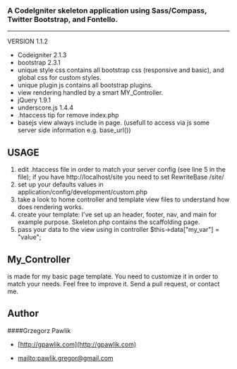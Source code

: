 ### A CodeIgniter skeleton application using Sass/Compass, Twitter Bootstrap, and Fontello.
---------------------------------------------------

VERSION 1.1.2

* Codeigniter 2.1.3
* bootstrap 2.3.1
* unique style css contains all bootstrap css (responsive and basic), and global css for custom styles.
* unique plugin js contains all bootstrap plugins.
* view rendering handled by a smart MY_Controller.
* jQuery 1.9.1
* underscore.js 1.4.4
* .htaccess tip for remove index.php
* basejs view always include in page. (usefull to access via js some server side information e.g. base_url())

USAGE
-------------------
1. edit .htaccess file in order to match your server config (see line 5 in the file);
	if you have http://localhost/site you need to set RewriteBase /site/
2. set up your defaults values in application/config/development/custom.php
3. take a look to home controller and template view files to understand how does rendering works.
4. create your template: I've set up an header, footer, nav, and main for example purpose. Skeleton.php contains the scaffolding page.
5. pass your data to the view using in controller $this->data["my_var"] = "value";

My_Controller
------------------- 
is made for my basic page template.
You need to customize it in order to match your needs.
Feel free to improve it.
Send a pull request, or contact me.

Author
------------------- 

####Grzegorz Pawlik

+	[http://gpawlik.com](http://gpawlik.com)

+	<mailto:pawlik.gregor@gmail.com>
